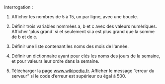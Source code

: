 

Interrogation :

1. Afficher les nombres de 5 à 15, un par ligne, avec une boucle.

2. Définir trois variables nommées a, b et c avec des valeurs numériques. Afficher 'plus grand' si et seulement si a est plus grand que la somme de b et de c.

3. Définir une liste contenant les noms des mois de l'année.

4. Définir un dictionnaire ayant pour clés les noms des jours de la semaine, et pour valeurs leur ordre dans la semaine.

5. Télécharger la page www.wikipedia.fr. Afficher le message “erreur du serveur” si le code d’erreur est supérieur ou égal à 500.
